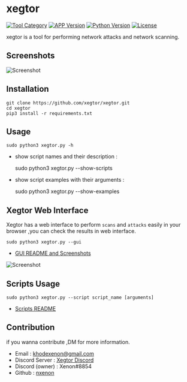 # xegtor
[![Tool Category](https://badgen.net/badge/Tool/Network%20Attack%20&%20Scan/black)](https://github.com/xegtor/xegtor)
[![APP Version](https://badgen.net/badge/Version/v1.2.0/red)](https://github.com/xegtor/xegtor)
[![Python Version](https://badgen.net/badge/Python/3.x/blue)](https://www.python.org/download/releases/3.0/)
[![License](https://badgen.net/badge/License/GPLv2/purple)](https://github.com/xegtor/xegtor/blob/master/LICENSE)

xegtor is a tool for performing network attacks and network scanning.

Screenshots
----
![Screenshot](https://user-images.githubusercontent.com/61124903/103485923-2e1c1380-4e0f-11eb-8c19-7cf436640a58.png)

Installation
----
    git clone https://github.com/xegtor/xegtor.git
    cd xegtor
    pip3 install -r requirements.txt
    
Usage
----
    sudo python3 xegtor.py -h


- show script names and their description :


    sudo python3 xegtor.py --show-scripts


- show script examples with their arguments :


    sudo python3 xegtor.py --show-examples


Xegtor Web Interface
----

Xegtor has a web interface to perform `scans` and `attacks` easily in your browser ,you can check the results in web interface.

    sudo python3 xegtor.py --gui

- [GUI README and Screenshots](https://github.com/xegtor/xegtor/blob/master/GUI/README.md)

![Screenshot](https://user-images.githubusercontent.com/61124903/125171401-4eb39480-e1c9-11eb-8b08-135298a14186.png)
    
Scripts Usage
----
    sudo python3 xegtor.py --script script_name [arguments]

- [Scripts README](https://github.com/xegtor/xegtor/blob/master/scripts/README.md)

Contribution
----
if you wanna contribute ,DM for more information.

- Email : khodexenon@gmail.com
- Discord Server : [Xegtor Discord](https://discord.gg/DF5JruttsD)
- Discord (owner) : Xenon#8854
- Github : [nxenon](https://github.com/nxenon)
